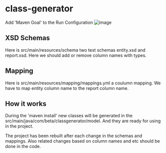# class-generator

Add 'Maven Goal' to the Run Configuration
![image](https://user-images.githubusercontent.com/22786019/209953293-3a84a5d7-5e64-49be-a8d8-0e95958714cd.png)

## XSD Schemas
Here is src/main/resources/schema two test schemas entity.xsd and report.xsd.
Here we should add or remove column names with types.

## Mapping
Here is src/main/resources/mapping/mappings.yml a coulumn mapping. We have to map entity column name to the report column name.

## How it works
During the 'maven install' new classes will be generated in the src/main/java/com/beta/classgenerator/model. And they are ready for using in the project. 

The project has been rebuilt after each change in the schemas and mappings. Also related changes based on column names and etc should be done in the code.
